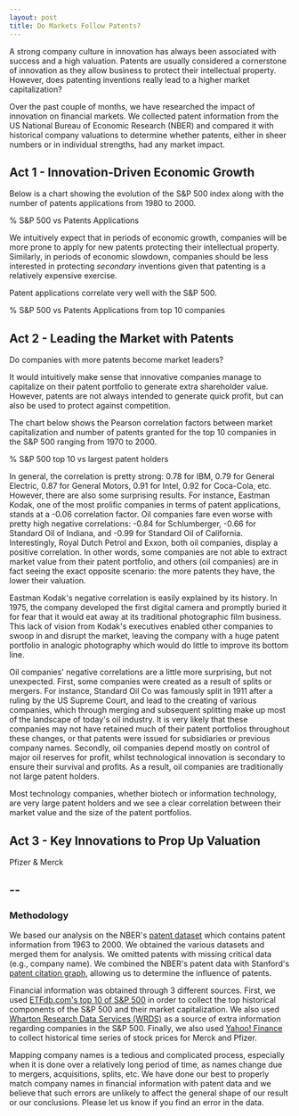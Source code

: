 ```yaml
---
layout: post
title: Do Markets Follow Patents?
---
```


A strong company culture in innovation has always been associated with success and a high valuation. Patents are usually considered a cornerstone of innovation as they allow business to protect their intellectual property. However, does patenting inventions really lead to a higher market capitalization?

Over the past couple of months, we have researched the impact of innovation on financial markets. We collected patent information from the US National Bureau of Economic Research (NBER) and compared it with historical company valuations to determine whether patents, either in sheer numbers or in individual strengths, had any market impact.


## Act 1 - Innovation-Driven Economic Growth

Below is a chart showing the evolution of the S&P 500 index along with the number of patents applications from 1980 to 2000.

% S&P 500 vs Patents Applications

We intuitively expect that in periods of economic growth, companies will be more prone to apply for new patents protecting their intellectual property. Similarly, in periods of economic slowdown, companies should be less interested in protecting _secondary_ inventions given that patenting is a relatively expensive exercise.

Patent applications correlate very well with the S&P 500.

% S&P 500 vs Patents Applications from top 10 companies


## Act 2 - Leading the Market with Patents

Do companies with more patents become market leaders?

It would intuitively make sense that innovative companies manage to capitalize on their patent portfolio to generate extra shareholder value. However, patents are not always intended to generate quick profit, but can also be used to protect against competition.

The chart below shows the Pearson correlation factors between market capitalization and number of patents granted for the top 10 companies in the S&P 500 ranging from 1970 to 2000. 

% S&P 500 top 10 vs largest patent holders

In general, the correlation is pretty strong: 0.78 for IBM, 0.79 for General Electric, 0.87 for General Motors, 0.91 for Intel, 0.92 for Coca-Cola, etc. However, there are also some surprising results. For instance, Eastman Kodak, one of the most prolific companies in terms of patent applications, stands at a -0.06 correlation factor. Oil companies fare even worse with pretty high negative correlations: -0.84 for Schlumberger, -0.66 for Standard Oil of Indiana, and -0.99 for Standard Oil of California. Interestingly, Royal Dutch Petrol and Exxon, both oil companies, display a positive correlation. In other words, some companies are not able to extract market value from their patent portfolio, and others (oil companies) are in fact seeing the exact opposite scenario: the more patents they have, the lower their valuation.

Eastman Kodak's negative correlation is easily explained by its history. In 1975, the company developed the first digital camera and promptly buried it for fear that it would eat away at its traditional photographic film business. This lack of vision from Kodak's executives enabled other companies to swoop in and disrupt the market, leaving the company with a huge patent portfolio in analogic photography which would do little to improve its bottom line.

Oil companies' negative correlations are a little more surprising, but not unexpected. First, some companies were created as a result of splits or mergers. For instance, Standard Oil Co was famously split in 1911 after a ruling by the US Supreme Court, and lead to the creating of various companies, which through merging and subsequent splitting make up most of the landscape of today's oil industry. It is very likely that these companies may not have retained much of their patent portfolios throughout these changes, or that patents were issued for subsidiaries or previous company names. Secondly, oil companies depend mostly on control of major oil reserves for profit, whilst technological innovation is secondary to ensure their survival and profits. As a result, oil companies are traditionally not large patent holders.

Most technology companies, whether biotech or information technology, are very large patent holders and we see a clear correlation between their market value and the size of the patent portfolios.


## Act 3 - Key Innovations to Prop Up Valuation

Pfizer & Merck


--
--

### Methodology

We based our analysis on the NBER's [patent dataset](http://www.nber.org/patents/) which contains patent information from 1963 to 2000. We obtained the various datasets and merged them for analysis. We omitted patents with missing critical data (e.g., company name). We combined the NBER's patent data with Stanford's [patent citation graph](http://snap.stanford.edu/data/cit-Patents.txt.gz), allowing us to determine the influence of patents.

Financial information was obtained through 3 different sources. First, we used [ETFdb.com's top 10 of S&P 500](http://etfdb.com/history-of-the-s-and-p-500) in order to collect the top historical components of the S&P 500 and their market capitalization. We also used [Wharton Research Data Services (WRDS)](https://wrds-web.wharton.upenn.edu/wrds/) as a source of extra information regarding companies in the S&P 500. Finally, we also used [Yahoo! Finance]() to collect historical time series of stock prices for Merck and Pfizer.

Mapping company names is a tedious and complicated process, especially when it is done over a relatively long period of time, as names change due to mergers, acquisitions, splits, etc. We have done our best to properly match company names in financial information with patent data and we believe that such errors are unlikely to affect the general shape of our result or our conclusions. Please let us know if you find an error in the data.

